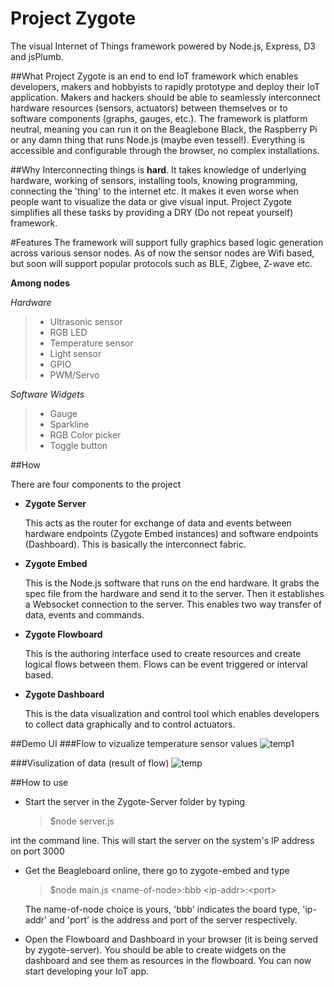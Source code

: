 Project Zygote
==============
The visual Internet of Things framework powered by Node.js, Express, D3 and jsPlumb.

##What
Project Zygote is an end to end IoT framework which enables developers, makers and hobbyists to rapidly prototype and deploy their IoT application. Makers and hackers should be able to seamlessly interconnect hardware resources (sensors, actuators) between themselves or to software components (graphs, gauges, etc.). The framework is platform neutral, meaning you can run it on the Beaglebone Black, the Raspberry Pi or any damn thing that runs Node.js (maybe even tessel!). Everything is accessible and configurable through the browser, no complex installations. 

##Why
Interconnecting things is **hard**. It takes knowledge of underlying hardware, working of sensors, installing tools, knowing programming, connecting the 'thing' to the internet etc. It makes it even worse when people want to visualize the data or give visual input. Project Zygote simplifies all these tasks by providing a DRY (Do not repeat yourself) framework. 

#Features
The framework will support fully graphics based logic generation across various sensor nodes.
As of now the sensor nodes are Wifi based, but soon will support popular protocols such as BLE, Zigbee, Z-wave etc.

 **Among nodes**
 
 
 *Hardware*
>   * Ultrasonic sensor
>   * RGB LED
>   * Temperature sensor
>   * Light sensor
>   * GPIO
>   * PWM/Servo

*Software Widgets*
>   * Gauge
>   * Sparkline 
>   * RGB Color picker
>   * Toggle button
 

##How

There are four components to the project
  * **Zygote Server**
  
    This acts as the router for exchange of data and events between hardware endpoints (Zygote Embed instances) and software endpoints (Dashboard). This is basically the interconnect fabric.

  * **Zygote Embed**
  
    This is the Node.js software that runs on the end hardware. It grabs the spec file from the hardware and send it to the server. Then it establishes a Websocket connection to the server. This enables two way transfer of data, events and commands.

  * **Zygote Flowboard**
  
    This is the authoring interface used to create resources and create logical flows between them. Flows can be event triggered or interval based. 

  * **Zygote Dashboard**
  
    This is the data visualization and control tool which enables developers to collect data graphically and to control actuators.

##Demo UI
###Flow to vizualize temperature sensor values
![temp1](https://cloud.githubusercontent.com/assets/3639811/7278090/0ea8a20a-e931-11e4-9516-f372c349fced.png)

###Visulization of data (result of flow)
![temp](https://cloud.githubusercontent.com/assets/3639811/7278081/089775f8-e931-11e4-9c50-61c19b1c99b2.png)

##How to use
* Start the server in the Zygote-Server folder by typing 
  > $node server.js
  
 int the command line. This will start the server on the system's IP address on port 3000
* Get the Beagleboard online, there go to zygote-embed and type
 
  > $node main.js \<name-of-node\>:bbb   \<ip-addr\>:\<port\>
 
  The name-of-node choice is yours, 'bbb' indicates the board type, 'ip-addr' and 'port' is the address and port of the server respectively.
* Open the Flowboard and Dashboard in your browser (it is being served by zygote-server). You should be able to create widgets on the dashboard and see them as resources in the flowboard. You can now start developing your IoT app.
